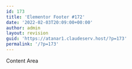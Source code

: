 ```yaml
---
id: 173
title: 'Elementor Footer #172'
date: '2022-02-03T20:09:00+00:00'
author: admin
layout: revision
guid: 'https://atanar1.claudeserv.host/?p=173'
permalink: '/?p=173'
---
```


<div class="elementor-theme-builder-content-area">Content Area</div>